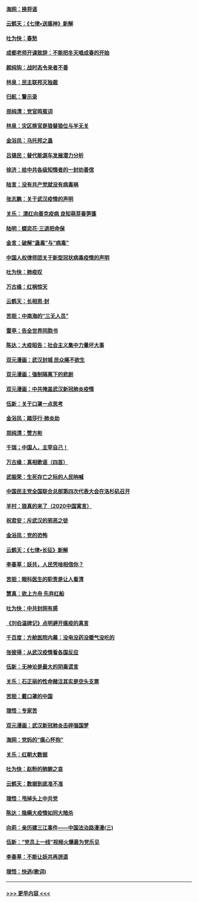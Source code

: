 #### [海网：换将谣](../pages/nsc993/n11873712.md?t=02171333) 
#### [云鹤天：《七律▪送瘟神》新解](../pages/nsc993/n11873598.md?t=02171333) 
#### [吐为快：春愁](../pages/nsc993/n11872801.md?t=02171333) 
#### [成都老师开课致辞：不能把冬天唱成春的开始](../pages/nsc993/n11872653.md?t=02171333) 
#### [颜纯钩：战时态令来者不善](../pages/nsc993/n11872011.md?t=02171333) 
#### [林泉：民主联邦灭独裁](../pages/nsc993/n11870998.md?t=02171333) 
#### [归航：警示录](../pages/nsc993/n11870963.md?t=02171333) 
#### [郑纯清：党官鸣冤词](../pages/nsc993/n11870938.md?t=02171333) 
#### [林泉：灾区换官是狼替狼位与羊无关](../pages/nsc993/n11870896.md?t=02171333) 
#### [金浴凤：乌托邦之蛊](../pages/nsc993/n11870879.md?t=02171333) 
#### [吕锡民：替代能源车发展潜力分析](../pages/nsc993/n11870656.md?t=02171333) 
#### [徐济：给中共各级知情者的一封劝善信](../pages/nsc993/n11868561.md?t=02171333) 
#### [陆言：没有共产党就没有病毒祸](../pages/nsc993/n11868232.md?t=02171333) 
#### [张志鹏：关于武汉疫情的声明](../pages/nsc993/n11867182.md?t=02171333) 
#### [关乐： 漂红向善克疫病 良知萌芽春笋蓬](../pages/nsc993/n11865710.md?t=02171333) 
#### [陆明：蝶恋花‧三退把命保](../pages/nsc993/n11865673.md?t=02171333) 
#### [金言：破解“蛊毒”与“病毒”](../pages/nsc993/n11864103.md?t=02171333) 
#### [中国人权律师团关于新型冠状病毒疫情的声明](../pages/nsc993/n11864249.md?t=02171333) 
#### [吐为快：肺疫叹](../pages/nsc993/n11864027.md?t=02171333) 
#### [万古缘：红祸惊天](../pages/nsc993/n11864079.md?t=02171333) 
#### [云鹤天：长相思‧封](../pages/nsc993/n11864006.md?t=02171333) 
#### [苦胆：中南海的“三无人员”](../pages/nsc993/n11862997.md?t=02171333) 
#### [雷亭：告全世界同胞书](../pages/nsc993/n11862572.md?t=02171333) 
#### [陈达：大疫昭告：社会主义集中力量坏大事](../pages/nsc993/n11859419.md?t=02171333) 
#### [双元漫画：武汉封城 民众痛不欲生](../pages/nsc993/n11859287.md?t=02171333) 
#### [双元漫画：强制隔离下的悲剧](../pages/nsc993/n11859244.md?t=02171333) 
#### [双元漫画：中共掩盖武汉新冠肺炎疫情](../pages/nsc993/n11858249.md?t=02171333) 
#### [伍新：关于口罩一点思考](../pages/nsc993/n11859195.md?t=02171333) 
#### [金浴凤：踏莎行‧肺炎劫](../pages/nsc993/n11858227.md?t=02171333) 
#### [郑纯清：赞方彬](../pages/nsc993/n11856803.md?t=02171333) 
#### [千瑞；中国人，主宰自己！](../pages/nsc993/n11856793.md?t=02171333) 
#### [万古缘：真相歌谣（四首）](../pages/nsc993/n11856263.md?t=02171333) 
#### [武振荣：生死存亡之际的人民呐喊](../pages/nsc993/n11856256.md?t=02171333) 
#### [中国民主党全国联合总部第四次代表大会在洛杉矶召开](../pages/nsc993/n11856344.md?t=02171333) 
#### [羊村：狼真的来了（2020中国寓言）](../pages/nsc993/n11856229.md?t=02171333) 
#### [祝君安：斥武汉的邪恶之徒](../pages/nsc993/n11855861.md?t=02171333) 
#### [金浴凤：党的恐怖](../pages/nsc993/n11855849.md?t=02171333) 
#### [云鹤天：《七律▪长征》新解](../pages/nsc993/n11855479.md?t=02171333) 
#### [李春草：妖共，人民凭啥相信你？](../pages/nsc993/n11855196.md?t=02171333) 
#### [苦胆：眼科医生的职责是让人看清](../pages/nsc993/n11853840.md?t=02171333) 
#### [慧真：欲上方舟 先弃红船](../pages/nsc993/n11853483.md?t=02171333) 
#### [吐为快：中共封网有感](../pages/nsc993/n11852575.md?t=02171333) 
#### [《刘伯温碑记》点明避开瘟疫的真言](../pages/nsc993/n11852128.md?t=02171333) 
#### [千百度：方舱医院内幕：没电没药没暖气没吃的](../pages/nsc993/n11850211.md?t=02171333) 
#### [张彼得：从武汉疫情看各国反应](../pages/nsc993/n11850102.md?t=02171333) 
#### [伍新：无神论是最大的阴毒谎言](../pages/nsc993/n11846129.md?t=02171333) 
#### [关乐：石正丽的性命赌注其实是空头支票](../pages/nsc993/n11846109.md?t=02171333) 
#### [苦胆：戴口罩的中国](../pages/nsc993/n11845576.md?t=02171333) 
#### [理悟：专家苦](../pages/nsc993/n11845564.md?t=02171333) 
#### [双元漫画：武汉新冠肺炎击碎强国梦](../pages/nsc993/n11843320.md?t=02171333) 
#### [海网：党妈的“瘟心怀抱”](../pages/nsc993/n11840740.md?t=02171333) 
#### [关乐：红朝大数据](../pages/nsc993/n11840675.md?t=02171333) 
#### [吐为快：赵粉的肺腑之哀](../pages/nsc993/n11840618.md?t=02171333) 
#### [云鹤天：数据到底准不准](../pages/nsc993/n11840325.md?t=02171333) 
#### [理悟：甩掉头上中共党](../pages/nsc993/n11838826.md?t=02171333) 
#### [陈达：隐瞒大疫情如同大暗杀](../pages/nsc993/n11838771.md?t=02171333) 
#### [向莉：亲历建三江事件——中国法治路漫漫(三)](../pages/nsc993/n11831825.md?t=02171333) 
#### [伍新：“党员上一线”视频火爆最为党乐见](../pages/nsc993/n11838200.md?t=02171333) 
#### [李春草：不能让妖共再逍遥](../pages/nsc993/n11838102.md?t=02171333) 
#### [理悟：快逃(歌词)](../pages/nsc993/n11838083.md?t=02171333) 

----
#### [ >>> 更早内容 <<< ](../indexes/nsc993-earlier.md)
